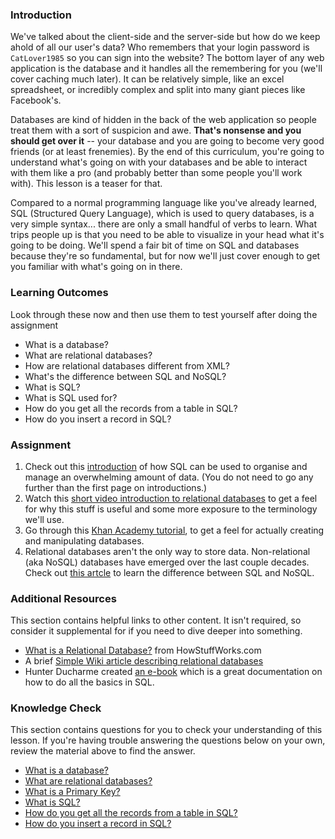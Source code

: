 ### Introduction

We've talked about the client-side and the server-side but how do we keep ahold of all our user's data?  Who remembers that your login password is `CatLover1985` so you can sign into the website?  The bottom layer of any web application is the database and it handles all the remembering for you (we'll cover caching much later).  It can be relatively simple, like an excel spreadsheet, or incredibly complex and split into many giant pieces like Facebook's.

Databases are kind of hidden in the back of the web application so people treat them with a sort of suspicion and awe.  **That's nonsense and you should get over it** -- your database and you are going to become very good friends (or at least frenemies).  By the end of this curriculum, you're going to understand what's going on with your databases and be able to interact with them like a pro (and probably better than some people you'll work with).  This lesson is a teaser for that.

Compared to a normal programming language like you've already learned, SQL (Structured Query Language), which is used to query databases, is a very simple syntax... there are only a small handful of verbs to learn.  What trips people up is that you need to be able to visualize in your head what it's going to be doing.  We'll spend a fair bit of time on SQL and databases because they're so fundamental, but for now we'll just cover enough to get you familiar with what's going on in there.

### Learning Outcomes
Look through these now and then use them to test yourself after doing the assignment

* What is a database?
* What are relational databases?
* How are relational databases different from XML?
* What's the difference between SQL and NoSQL?
* What is SQL?
* What is SQL used for?
* How do you get all the records from a table in SQL?
* How do you insert a record in SQL?

### Assignment

<div class="lesson-content__panel" markdown="1">

  1. Check out this [introduction](https://launchschool.com/books/sql/read/introduction) of how SQL can be used to organise and manage an overwhelming amount of data. (You do not need to go any further than the first page on introductions.)
  2. Watch this [short video introduction to relational databases](http://www.youtube.com/watch?v=z2kbsG8zsLM) to get a feel for why this stuff is useful and some more exposure to the terminology we'll use.
  3. Go through this [Khan Academy tutorial](https://www.khanacademy.org/computing/hour-of-code/hour-of-sql/v/welcome-to-sql), to get a feel for actually creating and manipulating databases.
  4. Relational databases aren't the only way to store data. Non-relational (aka NoSQL) databases have emerged over the last couple decades. Check out [this artcle](https://circleci.com/blog/SQL-vs-NoSQL-databases/) to learn the difference between SQL and NoSQL.

</div>

### Additional Resources
This section contains helpful links to other content. It isn't required, so consider it supplemental for if you need to dive deeper into something.

* [What is a Relational Database?](http://computer.howstuffworks.com/question599.htm) from HowStuffWorks.com
* A brief [Simple Wiki article describing relational databases](http://simple.wikipedia.org/wiki/Relational_database)
* Hunter Ducharme created [an e-book](https://app.gitbook.com/@hunter-ducharme/s/sql-basics/) which is a great documentation on how to do all the basics in SQL.

### Knowledge Check
This section contains questions for you to check your understanding of this lesson. If you're having trouble answering the questions below on your own, review the material above to find the answer.

- <a class="knowledge-check-link" href="https://launchschool.com/books/sql/read/introduction#structureddata">What is a database?</a>
- <a class="knowledge-check-link" href="https://launchschool.com/books/sql/read/introduction#rdbms">What are relational databases?</a>
- <a class="knowledge-check-link" href="https://youtu.be/z2kbsG8zsLM?t=200">What is a Primary Key?</a>
- <a class="knowledge-check-link" href="https://launchschool.com/books/sql/read/introduction#sql">What is SQL?</a>
- <a class="knowledge-check-link" href="https://www.khanacademy.org/computing/hour-of-code/hour-of-code-lessons/hour-of-sql/pt/querying-the-table">How do you get all the records from a table in SQL?</a>
- <a class="knowledge-check-link" href="https://www.khanacademy.org/computing/hour-of-code/hour-of-code-lessons/hour-of-sql/pt/creating-a-table-and-inserting-data">How do you insert a record in SQL?</a>
